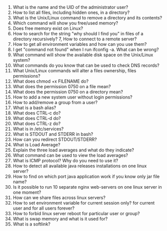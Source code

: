 1. What is the name and the UID of the administrator user?
2. How to list all files, including hidden ones, in a directory?
3. What is the Unix/Linux command to remove a directory and its contents?
4. Which command will show you free/used memory?
5. Does free memory exist on Linux?
6. How to search for the string "why should I find you" in files of a directory recursively?
7, How to connect to a remote server?
8. How to get all environment variables and how can you use them?
9. I get "command not found" when I run ifconfig -a. What can be wrong?
10. What command will show the available disk space on the Unix/Linux system?
11. What commands do you know that can be used to check DNS records?
12. What Unix/Linux commands will alter a files ownership, files permissions?
13. What does chmod +x FILENAME do?
14. What does the permission 0750 on a file mean?
15. What does the permission 0750 on a directory mean?
16. How to add a new system user without login permissions?
17. How to add/remove a group from a user?
18. What is a bash alias?
19. What does CTRL-c do?
20. What does CTRL-d do?
21. What does CTRL-z do?
22. What is in /etc/services?
23. What is STDOUT and STDERR in bash?
24. How can you redirect STDOUT/STDERR?
25. What is Load Average?
26. Explain the three load averages and what do they indicate?
27. What command can be used to view the load averages?
28. What is ICMP protocol? Why do you need to use it? 
29. How to detect all available java releases installations on one linux server?
30. How to find on which port java application work if you know only jar file name?
31. Is it possible to run 10 separate nginx web-servers on one linux server in one moment?
32. How can we share files across linux servers?
33. How to set environment variable for current session only? for current user and for all users forever?
34. How to forbid linux server reboot for particular user or group?
35. What is swap memory and what is it used for?
36. What is a softlink?
